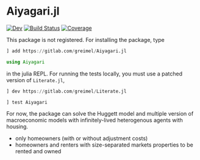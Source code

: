# Aiyagari.jl

[![Dev](https://img.shields.io/badge/docs-dev-blue.svg)](https://greimel.gitlab.io/Aiyagari.jl/dev)
[![Build Status](https://gitlab.com/greimel/Aiyagari.jl/badges/master/build.svg)](https://gitlab.com/greimel/Aiyagari.jl/pipelines)
[![Coverage](https://gitlab.com/greimel/Aiyagari.jl/badges/master/coverage.svg)](https://gitlab.com/greimel/Aiyagari.jl/commits/master)

This package is not registered. For installing the package, type

```julia
] add https://gitlab.com/greimel/Aiyagari.jl

using Aiyagari

```

in the julia REPL. For running the tests locally, you must use a patched version of `Literate.jl`,

```julia
] dev https://gitlab.com/greimel/Literate.jl

] test Aiyagari
```

For now, the package can solve the Huggett model and multiple version of macroeconomic models with infinitely-lived heterogenous agents with housing.

* only homeowners (with or without adjustment costs)
* homeowners and renters with size-separated markets properties to be rented and owned
